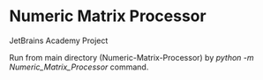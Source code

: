 # Numeric Matrix Processor

JetBrains Academy Project

Run from main directory (Numeric-Matrix-Processor) by *python -m Numeric_Matrix_Processor* command.

